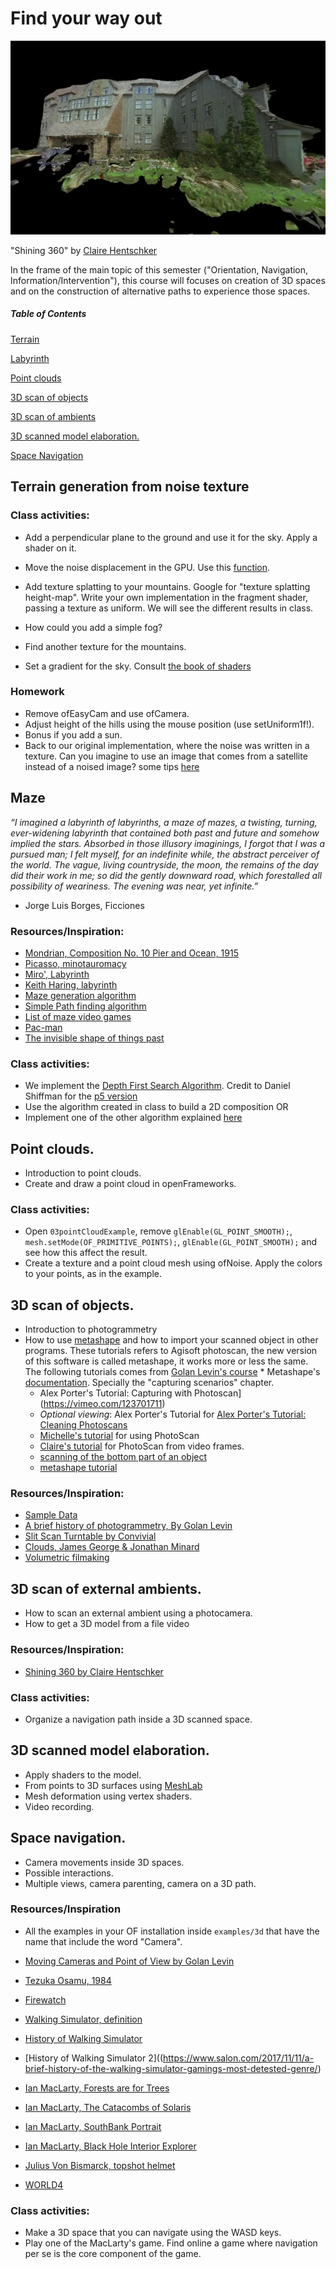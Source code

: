 # Find your way out

![img](img/shining-360.png)

"Shining 360" by [Claire Hentschker](http://www.clairesophie.com/)

 In the frame of the main topic of this semester ("Orientation, Navigation, Information/Intervention"), this course will focuses on creation of 3D spaces and on the construction of alternative paths to experience those spaces.


##### Table of Contents

[Terrain](##terrain-generation-from-noise-texture)

[Labyrinth](#maze)

[Point clouds](#point-clouds)

[3D scan of objects](#3d-scan-of-objects)

[3D scan of ambients](#3d-scan-of-external-ambients) 

[3D scanned model elaboration.](#3d-scanned-model-elaboration)

[Space Navigation](#space-navigation)



<a name="#terrain"/>

## Terrain generation from noise texture

</a>

### Class activities:
- Add a perpendicular plane to the ground and use it for the sky. Apply a shader on it.
- Move the noise displacement in the GPU. Use this [function](https://www.shadertoy.com/view/4dS3Wd).
- Add texture splatting to your mountains. Google for "texture splatting height-map". Write your own implementation in the fragment shader, passing a texture as uniform. We will see the different results in class.

- How could you add a simple fog?
- Find another texture for the mountains.
- Set a gradient for the sky. Consult [the book of shaders](https://thebookofshaders.com/03/)

### Homework 
- Remove ofEasyCam and use ofCamera.
- Adjust height of the hills using the mouse position (use setUniform1f!).
- Bonus if you add a sun.
- Back to our original implementation, where the noise was written in a texture. Can you imagine to use an image that comes from a satellite instead of a noised image? some tips [here](https://medium.com/@zubazor/visualizing-a-mountain-using-three-js-landsat-and-srtm-26275c920e34)




<a name="#labyrinth"/>

## Maze

</a>

*“I imagined a labyrinth of labyrinths, a maze of mazes, a twisting, turning, ever-widening labyrinth that contained both past and future and somehow implied the stars. Absorbed in those illusory imaginings, I forgot that I was a pursued man; I felt myself, for an indefinite while, the abstract perceiver of the world. The vague, living countryside, the moon, the remains of the day did their work in me; so did the gently downward road, which forestalled all possibility of weariness. The evening was near, yet infinite.”*

- Jorge Luis Borges, Ficciones

### Resources/Inspiration:

- [Mondrian, Composition No. 10 Pier and Ocean, 1915](https://www.piet-mondrian.org/pier-and-ocean.jsp)
- [Picasso, minotauromacy](https://www.pablopicasso.org/minotauromachy.jsp)
- [Miro', Labyrinth](https://en.wikipedia.org/wiki/Labyrinth_(Mir%C3%B3,_Joan))
- [Keith Haring, labyrinth](http://www.artnet.com/artists/keith-haring/the-labyrinth-HxvzssEwmeRZAaIuE5yT5w2)
- [Maze generation algorithm](https://en.wikipedia.org/wiki/Maze_generation_algorithm)
- [Simple Path finding algorithm](https://en.wikipedia.org/wiki/Pathfinding#Sample_algorithm)
- [List of maze video games](https://en.wikipedia.org/wiki/List_of_maze_video_games)
- [Pac-man](https://en.wikipedia.org/wiki/Pac-Man)
- [The invisible shape of things past](https://artcom.de/en/project/the-invisible-shape-of-things-past/)

### Class activities:
- We implement the [Depth First Search Algorithm](https://en.wikipedia.org/wiki/Maze_generation_algorithm#Randomized_Depth-First_Search). Credit to Daniel Shiffman for the [p5 version](https://thecodingtrain.com/CodingChallenges/010.4-maze-dfs-p5.html)
- Use the algorithm created in class to build a 2D composition OR
- Implement one of the other algorithm explained [here](https://en.wikipedia.org/wiki/Maze_generation_algorithm) 

<a name="#point-clouds"/>

## Point clouds.

</a>

- Introduction to point clouds.
- Create and draw a point cloud in openFrameworks.

### Class activities:
-  Open `03pointCloudExample`, remove `glEnable(GL_POINT_SMOOTH);`, `mesh.setMode(OF_PRIMITIVE_POINTS);`, `glEnable(GL_POINT_SMOOTH);` and see how this affect the result.
- Create a texture and a point cloud mesh using ofNoise. Apply the colors to your points, as in the example.

<a name="#scan-obj"/>

## 3D scan of objects.

</a>

* Introduction to photogrammetry
* How to use [metashape](https://www.agisoft.com/) and how to import your scanned object in other programs. These tutorials refers to Agisoft photoscan, the new version of this software is called metashape, it works more or less the same. The following tutorials comes from [Golan Levin's course](https://github.com/golanlevin/ExperimentalCapture/)
        * Metashape's [documentation](https://www.agisoft.com/pdf/metashape_1_5_en.pdf). Specially the "capturing scenarios" chapter.
	* Alex Porter's Tutorial: Capturing with Photoscan](https://vimeo.com/123701711)
	* *Optional viewing*: Alex Porter's Tutorial for [Alex Porter's Tutorial: Cleaning Photoscans](https://vimeo.com/123702711)
	* [Michelle's tutorial](https://github.com/golanlevin/ExperimentalCapture/blob/master/students/michelle/tutorial2.md) for using PhotoScan
	* [Claire's tutorial](https://github.com/golanlevin/ExperimentalCapture/blob/master/workshop/pdf/photogrammetry_from_video_with_photoscan.pdf) for PhotoScan from video frames.
	* [scanning of the bottom part of an object](https://www.agisoft.com/index.php?id=49)
	* [metashape tutorial](https://styly.cc/tips/photogrammetry_discont_metashape/)

### Resources/Inspiration:
- [Sample Data](https://www.agisoft.com/downloads/sample-data/)
- [A brief history of photogrammetry, By Golan Levin](https://github.com/golanlevin/ExperimentalCapture/blob/master/docs/Photogrammetry-and-3D-scanning.md)
- [Slit Scan Turntable by Convivial](https://www.instructables.com/id/Slit-Scan-Turntable/)
- [Clouds, James George & Jonathan Minard](https://medium.com/volumetric-filmmaking/spatialstorytelling-fa4b6ace3e16)
- [Volumetric filmaking](https://medium.com/volumetric-filmmaking/the-brief-history-of-volumetric-filmmaking-32b3569c6831)

<a name="#scan-ambients"/>

## 3D scan of external ambients.

</a>

- How to scan an external ambient using a photocamera.
- How to get a 3D model from a file video

### Resources/Inspiration:
- [Shining 360 by Claire Hentschker](http://www.clairesophie.com/shining360excerpt)

### Class activities:
- Organize a navigation path inside a 3D scanned space.


<a name="#elaboration"/>

## 3D scanned model elaboration.

</a>

- Apply shaders to the model.
- From points to 3D surfaces using [MeshLab](https://en.wikipedia.org/wiki/MeshLab)
- Mesh deformation using vertex shaders.
- Video recording.

<a name="#navigation"/>

## Space navigation.

</a>

- Camera movements inside 3D spaces.
- Possible interactions.
- Multiple views, camera parenting, camera on a 3D path.

### Resources/Inspiration
- All the examples in your OF installation inside `examples/3d` that have the name that include the word "Camera".
- [Moving Cameras and Point of View by Golan Levin](https://github.com/golanlevin/ExperimentalCapture/blob/master/docs/moving-cameras.md)

- [Tezuka Osamu, 1984](https://www.youtube.com/watch?v=_1pThwh2Ves)
- [Firewatch](https://www.firewatchgame.com/)
- [Walking Simulator, definition](https://tvtropes.org/pmwiki/pmwiki.php/Main/EnvironmentalNarrativeGame?from=Main.WalkingSimulator)
- [History of Walking Simulator](https://www.youtube.com/watch?time_continue=2&v=iDjkWxYD298)
- [History of Walking Simulator 2]((https://www.salon.com/2017/11/11/a-brief-history-of-the-walking-simulator-gamings-most-detested-genre/)
- [Ian MacLarty, Forests are for Trees](https://ianmaclarty.itch.io/forests-are-for-trees)
- [Ian MacLarty, The Catacombs of Solaris](https://ianmaclarty.itch.io/catacombs-of-solaris)
- [Ian MacLarty, SouthBank Portrait](https://ianmaclarty.itch.io/southbank-portrait)
- [Ian MacLarty, Black Hole Interior Explorer](https://ianmaclarty.itch.io/black-hole-interior-explorer)

- [Julius Von Bismarck, topshot helmet](http://juliusvonbismarck.com/bank/index.php?/projects/topshot-helmet/)
- [WORLD4](https://alexandermuscat.itch.io/world4)



### Class activities:
- Make a 3D space that you can navigate using the WASD keys. 
- Play one of the MacLarty's game. Find online a game where navigation per se is the core component of the game.

